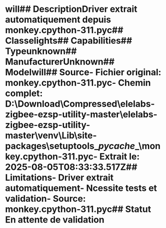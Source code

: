 # will##  DescriptionDriver extrait automatiquement depuis monkey.cpython-311.pyc##  Classelights##  Capabilities##  Typeunknown##  ManufacturerUnknown##  Modelwill##  Source- **Fichier original**: monkey.cpython-311.pyc- **Chemin complet**: D:\Download\Compressed\elelabs-zigbee-ezsp-utility-master\elelabs-zigbee-ezsp-utility-master\venv\Lib\site-packages\setuptools\__pycache__\monkey.cpython-311.pyc- **Extrait le**: 2025-08-05T08:33:33.517Z##  Limitations- Driver extrait automatiquement- Ncessite tests et validation- Source: monkey.cpython-311.pyc##  Statut En attente de validation